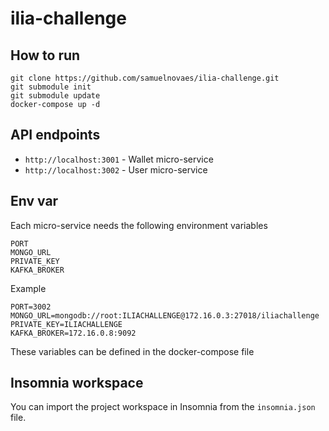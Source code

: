 # ilia-challenge

## How to run

```
git clone https://github.com/samuelnovaes/ilia-challenge.git
git submodule init
git submodule update
docker-compose up -d
```

## API endpoints

- `http://localhost:3001` - Wallet micro-service
- `http://localhost:3002` - User micro-service

## Env var
Each micro-service needs the following environment variables
```
PORT
MONGO_URL
PRIVATE_KEY
KAFKA_BROKER
```
Example
```
PORT=3002
MONGO_URL=mongodb://root:ILIACHALLENGE@172.16.0.3:27018/iliachallenge
PRIVATE_KEY=ILIACHALLENGE
KAFKA_BROKER=172.16.0.8:9092
```
These variables can be defined in the docker-compose file

## Insomnia workspace
You can import the project workspace in Insomnia from the `insomnia.json` file. 